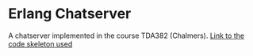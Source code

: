 Erlang Chatserver
=========================

A chatserver implemented in the course TDA382 (Chalmers).
[Link to the code skeleton used](https://github.com/Chalmers-TDA382/tda382-lab3-code-skeleton)
